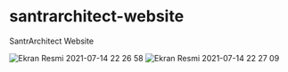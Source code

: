 # santrarchitect-website
SantrArchitect Website

![Ekran Resmi 2021-07-14 22 26 58](https://user-images.githubusercontent.com/47924611/125681912-c59fbeb2-4a60-4d5d-8d0b-fbe118bc2920.png)
![Ekran Resmi 2021-07-14 22 27 09](https://user-images.githubusercontent.com/47924611/125681921-60f5fce5-0520-491f-a5c9-f49fc127cdef.png)


